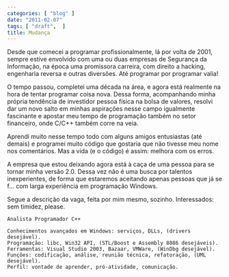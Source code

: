 ```yaml
---
categories: [ "blog" ]
date: "2011-02-07"
tags: [ "draft",  ]
title: Mudança
---
```


Desde que comecei a programar profissionalmente, lá por volta de 2001, sempre estive envolvido com uma ou duas empresas de Segurança da Informação, na época uma promissora carreira, com direito a hacking, engenharia reversa e outras diversões. Até programar por programar valia!

O tempo passou, completei uma década na área, e agora está realmente na hora de tentar programar coisa nova. Dessa forma, acompanhando minha própria tendência de investidor pessoa física na bolsa de valores, resolvi dar um novo salto em minhas aspirações nesse campo igualmente fascinante e apostar meu tempo de programação também no setor financeiro, onde C/C++ também corre na veia.

Aprendi muito nesse tempo todo com alguns amigos entusiastas (até demais) e programei muito código que gostaria que não tivesse meu nome nos comentários. Mas a vida (e o código) é assim: melhora com os erros.


A empresa que estou deixando agora está à caça de uma pessoa para se tornar minha versão 2.0. Dessa vez não é uma busca por talentos inexperientes, de forma que estaremos aceitando apenas pessoas que já se f... com larga experiência em programação Windows.

Segue a descrição da vaga, feita por mim mesmo, sozinho. Interessados: sem timidez, please.

    Analista Programador C++
    
    Conhecimentos avançados em Windows: serviços, DLLs, (drivers desejável).
    Programação: libc, Win32 API, (STL/Boost e Assembly 8086 desejáveis).
    Ferramentas: Visual Studio 2003, Bazaar, VMWare, (WinDbg desejável).
    Funções: codificação, análise, reunião técnica, refatoração, (UML desejável).
    Perfil: vontade de aprender, pró-atividade, comunicação.

